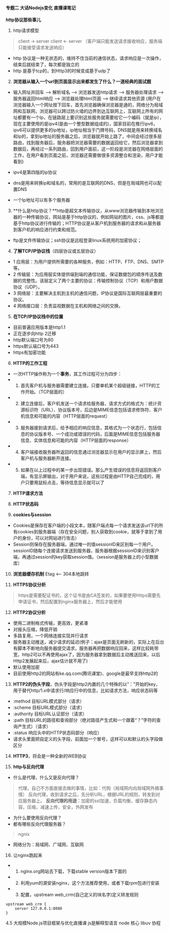 #### 专题二 大话Nodejs变化 直播课笔记

**http协议那些事儿**
1. http请求模型
> client -> server
> client <- server
>（客户端只能发送请求接收响应，服务端只能接受请求发送响应）

* http 协议是一种无状态的，维持不住当前的通信状态，请求响应是一次操作，结束后就结束了，每次都是独立的
* http 是基于tcp的，到Http3的时候变成基于udp了
2. **浏览器从输入一个url到页面显示出来都发生了什么？一道经典的面试题**
* 输入网址并回车 --> 解析域名 --> 浏览器发送http请求 --> 服务器处理请求 --> 服务器返回html响应 --> 浏览器处理html页面 --> 继续请求其他资源
(用户在浏览器输入一个网址按下回车，首先浏览器确保浏览器是通的，网络分为局域网和互联网，浏览器可以跨过防火墙的边界到达互联网上，互联网上所有的网址都要有一个Ip，在链路层上要识别这些服务就需要给它一个编码（就是ip），现在主要使用的是ipv4(是由一个整型数据组成的)，国家目前在推行ipv6，ipv6可以提供更多的ip地址，ip地址相当于门牌号码，DNS就是用来转换域名和Ip的，拿到ip地址的服务器之后，浏览器就开始上路了，中间会经过很多层路由，找到服务器后，服务器把浏览器需要的数据返回给它，然后浏览器拿到数据后，再经过一系列路由，回到用户面前，这一阶段是浏览器在网络层面的工作，在用户看到页面之前，浏览器还需要做很多资源整合和渲染，用户才能看到)

* ipv4是第四版的ip协议
* dns是用来转换ip和域名的，常用的是互联网的DNS，但是在局域网也可以配置DNS
* 一个Ip地址可以有多个服务器

3. **什么是http协议？**http是超文本传输协议，从www浏览器传输到本地浏览器的一种传输协议，网站是基于http协议的，例如网站的图片、css、js等都是基于http协议进行传输的；HTTP协议是从客户机到服务器的请求和从服务器到客户机的响应进行约束和规范。
* ftp是文件传输协议；ssh协议是远程登录linux系统用的加密协议；

4. **了解TCP/IP协议栈**（四层协议或五层协议）
* 1 应用层：为用户提供所需要的各种服务，例如：HTTP、FTP、DNS、SMTP等。
* 2 传输层：为应用层实体提供端到端的通信功能，保证数据包的顺序传送及数据的完整性。该层定义了两个主要的协议：传输控制协议（TCP）和用户数据协议（UDP）。
* 3 网络层：主要解决主机到主机的通信问题，IP协议是国际互联网层最重要的协议。
* 4 网络接口层：负责监视数据在主机和网络之间的交换。

5. **在TCP/IP协议栈中的位置**
* 目前普遍应用版本是http1.1
* 正在逐步向http 2迁移
* http默认端口号为80
* https默认端口号为443
* https有加密功能

6. **HTTP的工作工程**
* 一次HTTP操作称为一个**事务**，其工作过程可分为四步：
* 1) 首先客户机与服务器需要建立连接。只要单机某个超级链接，HTTP的工作开始。（TCP层面的）
* 2) 建立连接后，客户机发送一个请求给服务器，请求方式的格式为：统计资源标识符（URL）、协议版本号，后边是MIME信息包括请求修饰符、客户机信息和可能的内容（HTTP层面的request）
* 3) 服务器接到请求后，给予相应的响应信息，其格式为一个状态行，包括信息的协议版本号、一个成功或错误的代码，后面是MIME信息包括服务器信息、实体信息和可能的内容（HTTP层面的response）
* 4) 客户端接收服务器所返回的信息通过浏览器显示在用户的显示屏上，然后客户机与服务器断开连接。
* 5) 如果在以上过程中的某一步出现错误。那么产生错误的信息将返回到客户端，有显示屏输出，对于用户来说，这些过程是由HTTP自己完成的，用户只要用鼠标点击，等待信息显示就可以了

7. **HTTP请求方法**

8. **HTTP状态码**

9. **cookies与session**
* Cookies是保存在客户端的小段文本，随客户端点每一个请求发送该url下的所有cookies到服务器端（存在安全问题，别人获取到cookie，就等于拿到了用户的身份，可以对网站进行攻击）
* Session则保存在服务器端，通过唯一的值sessionID来区别每一个用户。sessionID随每个连接请求发送到服务器，服务器根据sessionID来识别客户端，再通过session的key获取session值。（session是服务器上的小型数据库）

10. **浏览器缓存机制**
Etag <--
304本地跳转

11. **HTTPS协议分析**
> https是需要配证书的，这个证书是由CA签发的，如果要使用Https需要先申请证书，然后配置到nginx服务器上，然后才能使用

12. **HTTP2协议分析**
* 使用二进制格式传输，更高效，更紧凑
* 对报头压缩，降低开销
* 多路复用，一个网络连接实现并行请求
* 服务器主动推送，减少请求的延迟(例子：ajax是页面无刷新的，实际上在后台有脚本不断地向服务器提交请求，服务器再把数据响应回来，这样比较耗带宽，http2可以不再使用ajax了，因为服务器拿到数据后主动推送回来，以后Http2发展起来后，ajax估计就不用了)
* 默认使用加密
* 目前使用http2的网站有ke.qq.com(腾讯课堂)、google是最早支持http2的

13. **HTTP2的伪头字段**，伪头字段是http2内置的几个特殊的以“：”开始的key，用于替代http/1.x中请求行/响应行中的信息，比如请求方法，响应状态码等
* :method 目标URL模式部分（请求）
* :scheme 目标URL模式部分（请求）
* :authority 目标URL认证部分（请求）
* :path 目标URL的路径和查询部分（绝对路径产生式和一个跟着“？”字符的查询产生式）（请求）
* :status 响应头中的HTTP状态码部分（响应）
* 请求头里面把自定义的头字段，前面加一个冒号，这样可以和默认的头字段做区分

14. **HTTP3**，将会是一种全新的WEB协议

15. **http与反向代理**
* 什么是代理，什么又是反向代理？
> 代理，自己不方面直接去做的事情，比如：代购（局域网内向局域网外搞事情）
> 反向代理，收到请求之后，先分析URL，根据URL的规则，转发到对应服务器上。
> **反向代理的用途**：加密的ssl加速，负载均衡，缓存静态内容，压缩，减速上传，安全，外网发布
* 为什么要使用反向代理？
* 都有哪些反向代理服务器？
> ngnix
* 网络分为：局域网、广域网、互联网

16. 让nginx跑起来
* 1) nginx.org网站去下载，下载stable version版本下面的
* 2) 利用yum的源安装nginx，这个方法推荐使用，或者下载rpm包进行安装
* 3) 配置，upstream web_crm(自己定义的块名字)定义转发规则
```
upstream web_crm {
    server 127.0.0.1:8080
}
```


4.5 大规模Node.js项目框架与优化直播课
js是解释型语言
node 核心 libuv
协程


